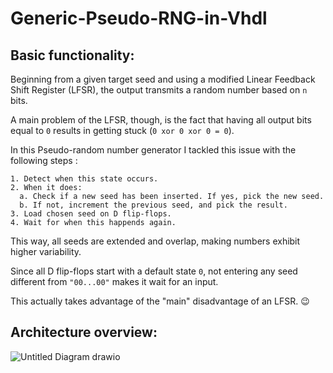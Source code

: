 # Generic-Pseudo-RNG-in-Vhdl

## Basic functionality:

Beginning from a given target seed and using a modified Linear Feedback Shift Register (LFSR), the output transmits a random number based on `n` bits. 

A main problem of the LFSR, though, is the fact that having all output bits equal to `0` results in getting stuck (`0 xor 0 xor 0 = 0`).

In this Pseudo-random number generator I tackled this issue with the following steps :

    1. Detect when this state occurs.
    2. When it does:
      a. Check if a new seed has been inserted. If yes, pick the new seed.
      b. If not, increment the previous seed, and pick the result.
    3. Load chosen seed on D flip-flops.
    4. Wait for when this happends again.

This way, all seeds are extended and overlap, making numbers exhibit higher variability.

Since all D flip-flops start with a default state `0`, not entering any seed different from `"00...00"` makes it wait for an input. 

This actually takes advantage of the "main" disadvantage of an LFSR. :wink:

## Architecture overview:

![Untitled Diagram drawio](https://github.com/user-attachments/assets/5d062c62-8c25-474b-aff9-525283da7687)
